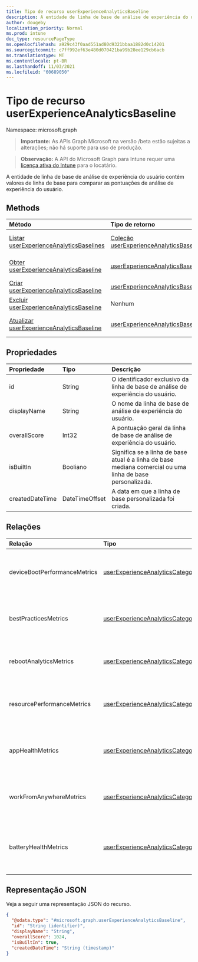 ```yaml
---
title: Tipo de recurso userExperienceAnalyticsBaseline
description: A entidade de linha de base de análise de experiência do usuário contém valores de linha de base para comparar as pontuações de análise de experiência do usuário.
author: dougeby
localization_priority: Normal
ms.prod: intune
doc_type: resourcePageType
ms.openlocfilehash: a929c43f0aad551ad80d9321bbaa1882d0c14201
ms.sourcegitcommit: c7ff992ef63e480d070421ba99b28ee129cb6acb
ms.translationtype: MT
ms.contentlocale: pt-BR
ms.lasthandoff: 11/03/2021
ms.locfileid: "60689050"
---
```

# <a name="userexperienceanalyticsbaseline-resource-type"></a>Tipo de recurso userExperienceAnalyticsBaseline

Namespace: microsoft.graph

> **Importante:** As APIs Graph Microsoft na versão /beta estão sujeitas a alterações; não há suporte para uso de produção.

> **Observação:** A API do Microsoft Graph para Intune requer uma [licença ativa do Intune](https://go.microsoft.com/fwlink/?linkid=839381) para o locatário.

A entidade de linha de base de análise de experiência do usuário contém valores de linha de base para comparar as pontuações de análise de experiência do usuário.

## <a name="methods"></a>Methods
|Método|Tipo de retorno|Descrição|
|:---|:---|:---|
|[Listar userExperienceAnalyticsBaselines](../api/intune-devices-userexperienceanalyticsbaseline-list.md)|[Coleção userExperienceAnalyticsBaseline](../resources/intune-devices-userexperienceanalyticsbaseline.md)|Listar propriedades e relações dos [objetos userExperienceAnalyticsBaseline.](../resources/intune-devices-userexperienceanalyticsbaseline.md)|
|[Obter userExperienceAnalyticsBaseline](../api/intune-devices-userexperienceanalyticsbaseline-get.md)|[userExperienceAnalyticsBaseline](../resources/intune-devices-userexperienceanalyticsbaseline.md)|Leia propriedades e relações do [objeto userExperienceAnalyticsBaseline.](../resources/intune-devices-userexperienceanalyticsbaseline.md)|
|[Criar userExperienceAnalyticsBaseline](../api/intune-devices-userexperienceanalyticsbaseline-create.md)|[userExperienceAnalyticsBaseline](../resources/intune-devices-userexperienceanalyticsbaseline.md)|Crie um novo [objeto userExperienceAnalyticsBaseline.](../resources/intune-devices-userexperienceanalyticsbaseline.md)|
|[Excluir userExperienceAnalyticsBaseline](../api/intune-devices-userexperienceanalyticsbaseline-delete.md)|Nenhum|Exclui um [userExperienceAnalyticsBaseline](../resources/intune-devices-userexperienceanalyticsbaseline.md).|
|[Atualizar userExperienceAnalyticsBaseline](../api/intune-devices-userexperienceanalyticsbaseline-update.md)|[userExperienceAnalyticsBaseline](../resources/intune-devices-userexperienceanalyticsbaseline.md)|Atualize as propriedades de [um objeto userExperienceAnalyticsBaseline.](../resources/intune-devices-userexperienceanalyticsbaseline.md)|

## <a name="properties"></a>Propriedades
|Propriedade|Tipo|Descrição|
|:---|:---|:---|
|id|String|O identificador exclusivo da linha de base de análise de experiência do usuário.|
|displayName|String|O nome da linha de base de análise de experiência do usuário.|
|overallScore|Int32|A pontuação geral da linha de base de análise de experiência do usuário.|
|isBuiltIn|Booliano|Significa se a linha de base atual é a linha de base mediana comercial ou uma linha de base personalizada.|
|createdDateTime|DateTimeOffset|A data em que a linha de base personalizada foi criada.|

## <a name="relationships"></a>Relações
|Relação|Tipo|Descrição|
|:---|:---|:---|
|deviceBootPerformanceMetrics|[userExperienceAnalyticsCategory](../resources/intune-devices-userexperienceanalyticscategory.md)|As métricas de desempenho do dispositivo de análise de experiência do usuário.|
|bestPracticesMetrics|[userExperienceAnalyticsCategory](../resources/intune-devices-userexperienceanalyticscategory.md)|As métricas de práticas recomendadas da análise da experiência do usuário.|
|rebootAnalyticsMetrics|[userExperienceAnalyticsCategory](../resources/intune-devices-userexperienceanalyticscategory.md)|As métricas de análise de reinicialização da experiência do usuário.|
|resourcePerformanceMetrics|[userExperienceAnalyticsCategory](../resources/intune-devices-userexperienceanalyticscategory.md)|As métricas de desempenho do recurso de análise de experiência do usuário.|
|appHealthMetrics|[userExperienceAnalyticsCategory](../resources/intune-devices-userexperienceanalyticscategory.md)|As métricas de saúde do aplicativo de análise de experiência do usuário.|
|workFromAnywhereMetrics|[userExperienceAnalyticsCategory](../resources/intune-devices-userexperienceanalyticscategory.md)|A análise da experiência do usuário funciona de qualquer lugar.|
|batteryHealthMetrics|[userExperienceAnalyticsCategory](../resources/intune-devices-userexperienceanalyticscategory.md)|As métricas de métricas de saúde da bateria de análise de experiência do usuário.|

## <a name="json-representation"></a>Representação JSON
Veja a seguir uma representação JSON do recurso.
<!-- {
  "blockType": "resource",
  "keyProperty": "id",
  "@odata.type": "microsoft.graph.userExperienceAnalyticsBaseline"
}
-->
``` json
{
  "@odata.type": "#microsoft.graph.userExperienceAnalyticsBaseline",
  "id": "String (identifier)",
  "displayName": "String",
  "overallScore": 1024,
  "isBuiltIn": true,
  "createdDateTime": "String (timestamp)"
}
```




